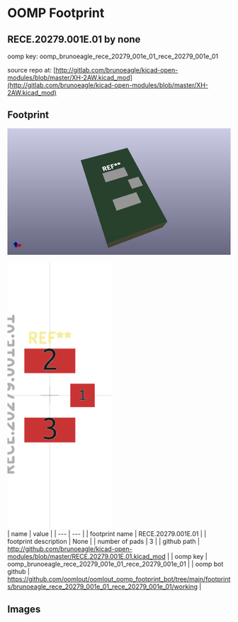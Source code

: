 # OOMP Footprint  
## RECE.20279.001E.01  by none  
  
oomp key: oomp_brunoeagle_rece_20279_001e_01_rece_20279_001e_01  
  
source repo at: [http://gitlab.com/brunoeagle/kicad-open-modules/blob/master/XH-2AW.kicad_mod](http://gitlab.com/brunoeagle/kicad-open-modules/blob/master/XH-2AW.kicad_mod)  
## Footprint  
  
[![working_kicad_pcb_3d.png](working_kicad_pcb_3d_600.png)](working_kicad_pcb_3d.png)  
  
[![working.png](working_600.png)](working.png)  
| name | value | 
| --- | --- | 
| footprint name | RECE.20279.001E.01 | 
| footprint description | None | 
| number of pads | 3 | 
| github path | http://github.com/brunoeagle/kicad-open-modules/blob/master/RECE.20279.001E.01.kicad_mod | 
| oomp key | oomp_brunoeagle_rece_20279_001e_01_rece_20279_001e_01 | 
| oomp bot github | https://github.com/oomlout/oomlout_oomp_footprint_bot/tree/main/footprints/brunoeagle_rece_20279_001e_01_rece_20279_001e_01/working | 
## Images  

